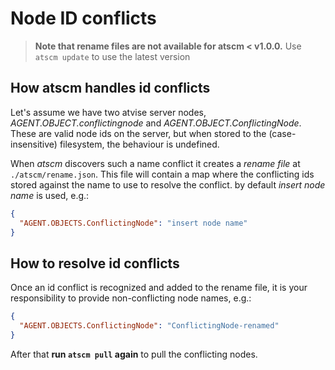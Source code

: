 # Node ID conflicts

> **Note that rename files are not available for atscm < v1.0.0.** Use `atscm update` to use the latest version

## How atscm handles id conflicts

Let's assume we have two atvise server nodes, _AGENT.OBJECT.conflictingnode_ and _AGENT.OBJECT.ConflictingNode_. These are valid node ids on the server, but when stored to the (case-insensitive) filesystem, the behaviour is undefined.

When _atscm_ discovers such a name conflict it creates a _rename file_ at `./atscm/rename.json`. This file will contain a map where the conflicting ids stored against the name to use to resolve the conflict. by default _insert node name_ is used, e.g.:

```json
{
  "AGENT.OBJECTS.ConflictingNode": "insert node name"
}
```

## How to resolve id conflicts

Once an id conflict is recognized and added to the rename file, it is your responsibility to provide non-conflicting node names, e.g.:

```json
{
  "AGENT.OBJECTS.ConflictingNode": "ConflictingNode-renamed"
}
```

After that **run `atscm pull` again** to pull the conflicting nodes.
